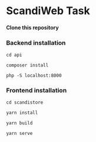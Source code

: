 # ScandiWeb Task

#### Clone this repository

### Backend installation

```
cd api
```

```
composer install
```

```
php -S localhost:8000
```


### Frontend installation

```
cd scandistore
```

```
yarn install
```

```
yarn build
```

```
yarn serve
```
